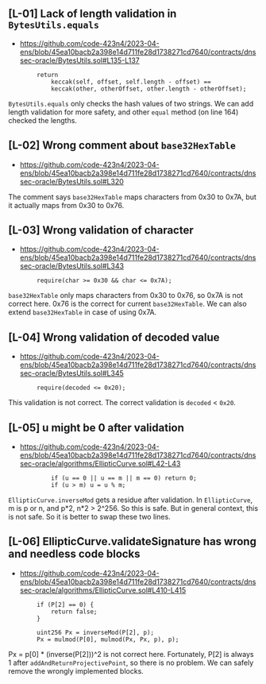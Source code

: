 ## [L-01] Lack of length validation in `BytesUtils.equals`

- https://github.com/code-423n4/2023-04-ens/blob/45ea10bacb2a398e14d711fe28d1738271cd7640/contracts/dnssec-oracle/BytesUtils.sol#L135-L137

```solidity
        return 
            keccak(self, offset, self.length - offset) ==
            keccak(other, otherOffset, other.length - otherOffset);
```
`BytesUtils.equals` only checks the hash values of two strings. We can add length validation for more safety, and other `equal` method (on line 164) checked the lengths.

## [L-02] Wrong comment about  `base32HexTable`

- https://github.com/code-423n4/2023-04-ens/blob/45ea10bacb2a398e14d711fe28d1738271cd7640/contracts/dnssec-oracle/BytesUtils.sol#L320

The comment says `base32HexTable` maps characters from 0x30 to 0x7A, but it actually maps from 0x30 to 0x76.

## [L-03] Wrong validation of character

- https://github.com/code-423n4/2023-04-ens/blob/45ea10bacb2a398e14d711fe28d1738271cd7640/contracts/dnssec-oracle/BytesUtils.sol#L343

```solidity
        require(char >= 0x30 && char <= 0x7A);
```

`base32HexTable` only maps characters from 0x30 to 0x76, so 0x7A is not correct here. 0x76 is the correct for current `base32HexTable`. We can also extend `base32HexTable` in case of using 0x7A.

## [L-04] Wrong validation of decoded value

- https://github.com/code-423n4/2023-04-ens/blob/45ea10bacb2a398e14d711fe28d1738271cd7640/contracts/dnssec-oracle/BytesUtils.sol#L345

```solidity
        require(decoded <= 0x20);
```

This validation is not correct. The correct validation is `decoded` < `0x20`.

## [L-05] u might be 0 after validation

- https://github.com/code-423n4/2023-04-ens/blob/45ea10bacb2a398e14d711fe28d1738271cd7640/contracts/dnssec-oracle/algorithms/EllipticCurve.sol#L42-L43

```solidity
            if (u == 0 || u == m || m == 0) return 0;
            if (u > m) u = u % m;
```

`EllipticCurve.inverseMod` gets a residue after validation. In `EllipticCurve`, m is p or n, and p\*2, n\*2 > 2^256.
So this is safe. But in general context, this is not safe. So it is better to swap these two lines.


## [L-06] EllipticCurve.validateSignature has wrong and needless code blocks

- https://github.com/code-423n4/2023-04-ens/blob/45ea10bacb2a398e14d711fe28d1738271cd7640/contracts/dnssec-oracle/algorithms/EllipticCurve.sol#L410-L415

```solidity
        if (P[2] == 0) {
            return false;
        }

        uint256 Px = inverseMod(P[2], p);
        Px = mulmod(P[0], mulmod(Px, Px, p), p);
```

Px = p[0] * (inverse(P[2]))^2 is not correct here. Fortunately, P[2] is always 1 after `addAndReturnProjectivePoint`, so there is no problem. We can safely remove the wrongly implemented blocks.









